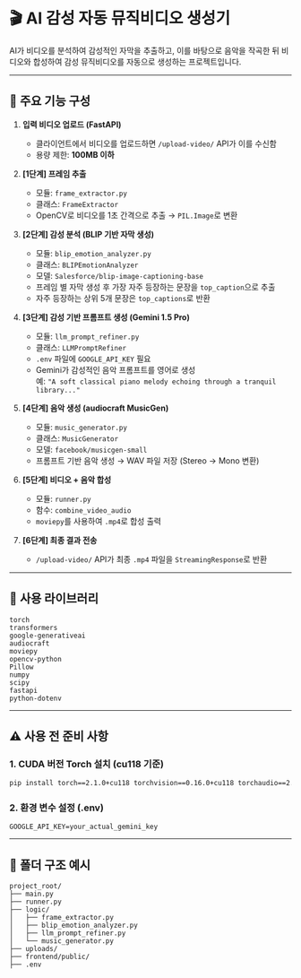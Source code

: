 # 🎬 AI 감성 자동 뮤직비디오 생성기

AI가 비디오를 분석하여 감성적인 자막을 추출하고, 이를 바탕으로 음악을 작곡한 뒤 비디오와 합성하여 감성 뮤직비디오를 자동으로 생성하는 프로젝트입니다.

---

## 🧩 주요 기능 구성

1. **입력 비디오 업로드 (FastAPI)**
   - 클라이언트에서 비디오를 업로드하면 `/upload-video/` API가 이를 수신함
   - 용량 제한: **100MB 이하**

2. **[1단계] 프레임 추출**
   - 모듈: `frame_extractor.py`
   - 클래스: `FrameExtractor`
   - OpenCV로 비디오를 1초 간격으로 추출 → `PIL.Image`로 변환

3. **[2단계] 감성 분석 (BLIP 기반 자막 생성)**
   - 모듈: `blip_emotion_analyzer.py`
   - 클래스: `BLIPEmotionAnalyzer`
   - 모델: `Salesforce/blip-image-captioning-base`
   - 프레임 별 자막 생성 후 가장 자주 등장하는 문장을 `top_caption`으로 추출
   - 자주 등장하는 상위 5개 문장은 `top_captions`로 반환

4. **[3단계] 감성 기반 프롬프트 생성 (Gemini 1.5 Pro)**
   - 모듈: `llm_prompt_refiner.py`
   - 클래스: `LLMPromptRefiner`
   - `.env` 파일에 `GOOGLE_API_KEY` 필요
   - Gemini가 감성적인 음악 프롬프트를 영어로 생성  
     예: `"A soft classical piano melody echoing through a tranquil library..."`

5. **[4단계] 음악 생성 (audiocraft MusicGen)**
   - 모듈: `music_generator.py`
   - 클래스: `MusicGenerator`
   - 모델: `facebook/musicgen-small`
   - 프롬프트 기반 음악 생성 → WAV 파일 저장 (Stereo → Mono 변환)

6. **[5단계] 비디오 + 음악 합성**
   - 모듈: `runner.py`
   - 함수: `combine_video_audio`
   - `moviepy`를 사용하여 `.mp4`로 합성 출력

7. **[6단계] 최종 결과 전송**
   - `/upload-video/` API가 최종 `.mp4` 파일을 `StreamingResponse`로 반환

---

## 🔧 사용 라이브러리

```
torch  
transformers  
google-generativeai  
audiocraft  
moviepy  
opencv-python  
Pillow  
numpy  
scipy  
fastapi  
python-dotenv
```

---

## ⚠️ 사용 전 준비 사항

### 1. CUDA 버전 Torch 설치 (cu118 기준)

```bash
pip install torch==2.1.0+cu118 torchvision==0.16.0+cu118 torchaudio==2.1.0+cu118 --index-url https://download.pytorch.org/whl/cu118
```

### 2. 환경 변수 설정 (.env)

```env
GOOGLE_API_KEY=your_actual_gemini_key
```

---

## 📁 폴더 구조 예시

```
project_root/
├── main.py
├── runner.py
├── logic/
│   ├── frame_extractor.py
│   ├── blip_emotion_analyzer.py
│   ├── llm_prompt_refiner.py
│   └── music_generator.py
├── uploads/
├── frontend/public/
├── .env
```

